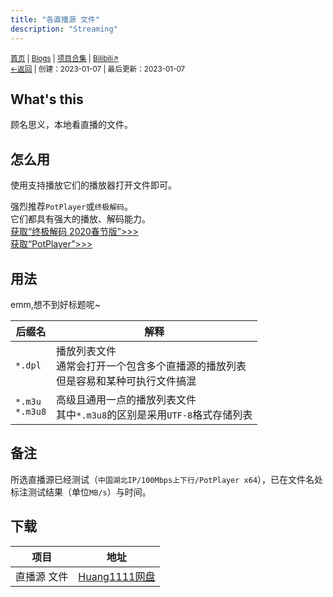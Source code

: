 ```yaml
---
title: "各直播源 文件"
description: "Streaming"
---
```

<script src="https://unpkg.com/sober@0.3.2/dist/sober.min.js"></script><script src="https://rs.kdxiaoyi.top/res/scripts/js/md-newUI-render.js"></script>
<small id="old_menu"><a href="/">首页</a> | <a href="/blogs">Blogs</a> | <a href="/Project">项目合集</a> | <a href="https://space.bilibili.com/1987247870">Bilibili↗</a><br><a href="../">←返回</a> |
 创建：2023-01-07 | 最后更新：2023-01-07</small><br>

## What's this
顾名思义，本地看直播的文件。
## 怎么用
使用支持播放它们的播放器打开文件即可。

强烈推荐`PotPlayer`或`终极解码`。<br>
它们都具有强大的播放、解码能力。<br>
[获取“终极解码 2020春节版”>>>](https://pan.huang1111.cn/s/2Q4XTN?path=%2F%E5%AA%92%E4%BD%93%E6%92%AD%E6%94%BE%E5%99%A8)<br>
[获取“PotPlayer”>>>](https://potplayer.tv/)<br>
## 用法
emm,想不到好标题呢~

|后缀名|解释|
|-|-|
|`*.dpl`|播放列表文件<br>通常会打开一个包含多个直播源的播放列表<br>但是容易和某种可执行文件搞混|
|`*.m3u`<br>`*.m3u8`|高级且通用一点的播放列表文件<br>其中`*.m3u8`的区别是采用`UTF-8`格式存储列表|

## 备注
所选直播源已经测试（`中国湖北IP/100Mbps上下行/PotPlayer x64`），已在文件名处标注测试结果（单位`MB/s`）与时间。
## 下载

|项目|地址|
|-|-|
|直播源 文件|[Huang1111网盘](https://pan.huang1111.cn/s/2Q4XTN?path=%2F%E5%AA%92%E4%BD%93%E6%92%AD%E6%94%BE%E5%99%A8%2F%E6%B5%81%E5%AA%92%E4%BD%93%E6%BA%90%EF%BC%88%E5%9C%A8%E6%B9%96%E5%8C%97IP%E3%80%81Potplayer%20x64%E4%B8%8B%E6%B5%8B%E8%AF%95%EF%BC%8C%E5%8D%95%E4%BD%8D%20MB%E6%AF%8F%E7%A7%92%20%EF%BC%89)|

